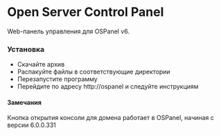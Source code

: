 # Open Server Control Panel

Web-панель управления для OSPanel v6.

### Установка

* Скачайте архив
* Распакуйте файлы в соответствующие директории
* Перезапустите программу
* Перейдите по адресу http://ospanel и следуйте инструкциям

#### Замечания

Кнопка открытия консоли для домена работает в OSPanel, начиная с версии 6.0.0.331
